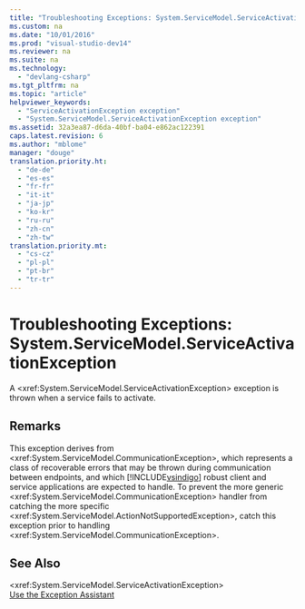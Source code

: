 ```yaml
---
title: "Troubleshooting Exceptions: System.ServiceModel.ServiceActivationException"
ms.custom: na
ms.date: "10/01/2016"
ms.prod: "visual-studio-dev14"
ms.reviewer: na
ms.suite: na
ms.technology: 
  - "devlang-csharp"
ms.tgt_pltfrm: na
ms.topic: "article"
helpviewer_keywords: 
  - "ServiceActivationException exception"
  - "System.ServiceModel.ServiceActivationException exception"
ms.assetid: 32a3ea87-d6da-40bf-ba04-e862ac122391
caps.latest.revision: 6
ms.author: "mblome"
manager: "douge"
translation.priority.ht: 
  - "de-de"
  - "es-es"
  - "fr-fr"
  - "it-it"
  - "ja-jp"
  - "ko-kr"
  - "ru-ru"
  - "zh-cn"
  - "zh-tw"
translation.priority.mt: 
  - "cs-cz"
  - "pl-pl"
  - "pt-br"
  - "tr-tr"
---
```

# Troubleshooting Exceptions: System.ServiceModel.ServiceActivationException
A \<xref:System.ServiceModel.ServiceActivationException> exception is thrown when a service fails to activate.  
  
## Remarks  
 This exception derives from \<xref:System.ServiceModel.CommunicationException>, which represents a class of recoverable errors that may be thrown during communication between endpoints, and which [!INCLUDE[vsindigo](../datatools/includes/vsindigo_md.md)] robust client and service applications are expected to handle. To prevent the more generic \<xref:System.ServiceModel.CommunicationException> handler from catching the more specific \<xref:System.ServiceModel.ActionNotSupportedException>, catch this exception prior to handling \<xref:System.ServiceModel.CommunicationException>.  
  
## See Also  
 \<xref:System.ServiceModel.ServiceActivationException>   
 [Use the Exception Assistant](../Topic/How%20to:%20Use%20the%20Exception%20Assistant.md)